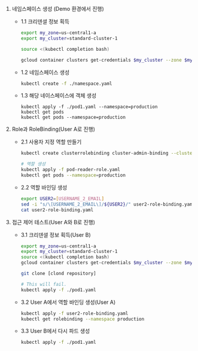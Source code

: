1. 네임스페이스 생성 (Demo 환경에서 진행)
    - 1.1 크리덴셜 정보 획득
        ```bash
        export my_zone=us-central1-a
        export my_cluster=standard-cluster-1

        source <(kubectl completion bash)

        gcloud container clusters get-credentials $my_cluster --zone $my_zone
        ```
    - 1.2 네임스페이스 생성
        ```bash    
        kubectl create -f ./namespace.yaml
        ```
    - 1.3 해당 네이스페이스에 객체 생성
        ```
        kubectl apply -f ./pod1.yaml --namespace=production
        kubectl get pods
        kubectl get pods --namespace=production
        ```

2. Role과 RoleBinding(User A로 진행)
    - 2.1 사용자 지정 역할 만들기
        ```bash
        kubectl create clusterrolebinding cluster-admin-binding --clusterrole cluster-admin --user [USERNAME_1_EMAIL]

        # 역할 생성
        kubectl apply -f pod-reader-role.yaml
        kubectl get pods --namespace=production
        ```
    - 2.2 역할 바인딩 생성
        ```bash
        export USER2=[USERNAME_2_EMAIL]
        sed -i "s/\[USERNAME_2_EMAIL\]/${USER2}/" user2-role-binding.yaml
        cat user2-role-binding.yaml
        ```
3. 접근 제어 테스트(User A와 B로 진행)
    - 3.1 크리덴셜 정보 획득(User B)
        ```bash
        export my_zone=us-central1-a
        export my_cluster=standard-cluster-1
        source <(kubectl completion bash)
        gcloud container clusters get-credentials $my_cluster --zone $my_zone

        git clone [clond repository]

        # This will fail.
        kubectl apply -f ./pod1.yaml
        ```
    - 3.2 User A에서 역할 바인딩 생성(User A)
        ```bash
        kubectl apply -f user2-role-binding.yaml
        kubectl get rolebinding --namespace production
        ```
    - 3.3 User B에서 다시 파드 생성
        ```bash
        kubectl apply -f ./pod1.yaml
        ```
        